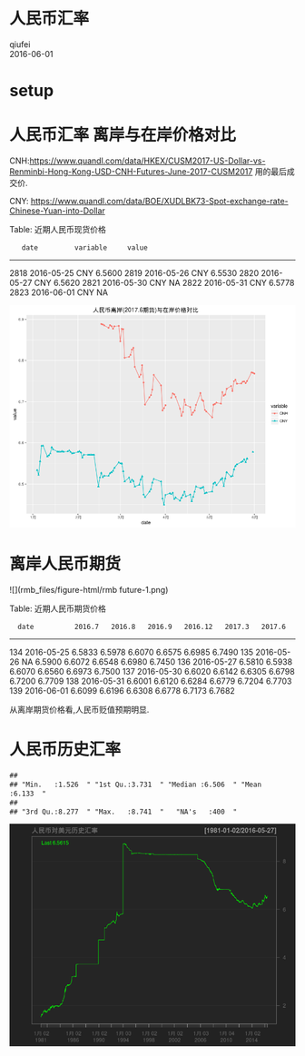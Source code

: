 # 人民币汇率
qiufei  
2016-06-01  

# setup #




# 人民币汇率 离岸与在岸价格对比 #

CNH:https://www.quandl.com/data/HKEX/CUSM2017-US-Dollar-vs-Renminbi-Hong-Kong-USD-CNH-Futures-June-2017-CUSM2017
用的最后成交价.

CNY: https://www.quandl.com/data/BOE/XUDLBK73-Spot-exchange-rate-Chinese-Yuan-into-Dollar


Table: 近期人民币现货价格

       date         variable     value
-----  -----------  ---------  -------
2818   2016-05-25   CNY         6.5600
2819   2016-05-26   CNY         6.5530
2820   2016-05-27   CNY         6.5620
2821   2016-05-30   CNY             NA
2822   2016-05-31   CNY         6.5778
2823   2016-06-01   CNY             NA

![](rmb_files/figure-html/unnamed-chunk-1-1.png)


# 离岸人民币期货 #


![](rmb_files/figure-html/rmb future-1.png)

Table: 近期人民币期货价格

      date          2016.7   2016.8   2016.9   2016.12   2017.3   2017.6
----  -----------  -------  -------  -------  --------  -------  -------
134   2016-05-25    6.5833   6.5978   6.6070    6.6575   6.6985   6.7490
135   2016-05-26        NA   6.5900   6.6072    6.6548   6.6980   6.7450
136   2016-05-27    6.5810   6.5938   6.6070    6.6560   6.6973   6.7500
137   2016-05-30    6.6020   6.6142   6.6305    6.6798   6.7200   6.7709
138   2016-05-31    6.6001   6.6120   6.6284    6.6779   6.7204   6.7703
139   2016-06-01    6.6099   6.6196   6.6308    6.6778   6.7173   6.7682

从离岸期货价格看,人民币贬值预期明显.


# 人民币历史汇率 #



```
##                                                                         
## "Min.   :1.526  " "1st Qu.:3.731  " "Median :6.506  " "Mean   :6.133  " 
##                                                       
## "3rd Qu.:8.277  " "Max.   :8.741  "   "NA's   :400  "
```

![](rmb_files/figure-html/unnamed-chunk-2-1.png)
